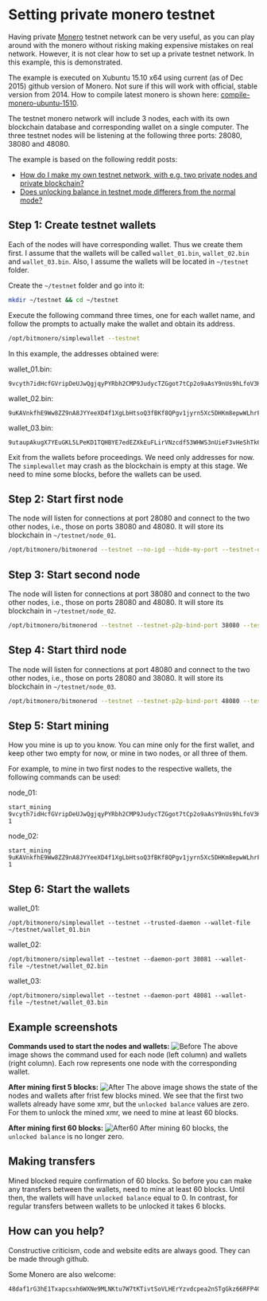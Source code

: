 # Setting private monero testnet

Having private [Monero](https://getmonero.org/) testnet network can be very useful, as you can play around
with the monero without risking making expensive mistakes on real network. However,
it is not clear how to set up a private testnet network. In this example, this
is demonstrated.

The example is executed on Xubuntu 15.10 x64 using current (as of Dec 2015)
github version of Monero. Not sure if this will work with official, stable version
from 2014.  How to compile latest monero is shown here:
[compile-monero-ubuntu-1510](http://moneroexamples.github.io/compile-monero-ubuntu-1510/).


The testnet monero network will include 3 nodes, each with its own blockchain database
and corresponding wallet on a single computer. The three testnet nodes will be listening
at the following three ports: 28080, 38080 and 48080.


The example is based on the following reddit posts:
 - [How do I make my own testnet network, with e.g. two private nodes and private blockchain?](https://www.reddit.com/r/Monero/comments/3x5qwo/how_do_i_make_my_own_testnet_network_with_eg_two/)
 - [Does unlocking balance in testnet mode differers from the normal mode?](https://www.reddit.com/r/Monero/comments/3xj9vp/does_unlocking_balance_in_testnet_mode_differers/)

## Step 1: Create testnet wallets

Each of the nodes will have corresponding wallet. Thus we create them first. I assume that the wallets will be called `wallet_01.bin`,
`wallet_02.bin` and `wallet_03.bin`. Also, I assume the wallets will be located in `~/testnet` folder.

Create the `~/testnet` folder and go into it:

```bash
mkdir ~/testnet && cd ~/testnet
```

Execute the following command three times, one for each wallet name, and follow the prompts to actually make the wallet and obtain its address.
```bash
/opt/bitmonero/simplewallet --testnet
```

In this example, the addresses obtained were:


wallet_01.bin:
```
9vcyth7idHcfGVripDeUJwQgjqyPYRbh2CMP9JudycTZGgot7tCp2o9aAsY9nUs9hLfoV3KQv59tE1hpZSpgTJXD9zVMHso
```

wallet_02.bin:
```
9uKAVnkfhE9Ww8ZZ9nA8JYYeeXD4f1XgLbHtsoQ3fBKf8QPgv1jyrn5Xc5DHKm8epwWLhrFJnH2w712N9Tk8yRxpGqJgN4C
```

wallet_03.bin:
```
9utaupAkugX7YEuGKL5LPeKD1TQHBYE7edEZXkEuFLirVNzcdf53WHWS3nUieF3vHeShTk6SqU5eSCce5W56mdcZHW67Cs3
```

Exit from the wallets before proceedings. We need only addresses for now.
The `simplewallet` may crash as the blockchain is empty at this stage.
We need to mine some blocks, before the wallets can be used.

## Step 2: Start first node

The node will listen for connections at port 28080 and connect to the two other nodes, i.e., those on ports 38080 and 48080. It will store its blockchain in `~/testnet/node_01`.

```bash
/opt/bitmonero/bitmonerod --testnet --no-igd --hide-my-port --testnet-data-dir ~/testnet/node_01 --p2p-bind-ip 127.0.0.1 --log-level 1 --add-exclusive-node 127.0.0.1:38080 --add-exclusive-node 127.0.0.1:48080
```

## Step 3: Start second node

The node will listen for connections at port 38080 and connect to the two other nodes, i.e., those on ports 28080 and 48080. It will store its blockchain in `~/testnet/node_02`.


```bash
/opt/bitmonero/bitmonerod --testnet --testnet-p2p-bind-port 38080 --testnet-rpc-bind-port 38081 --no-igd --hide-my-port  --log-level 1 --testnet-data-dir ~/testnet/node_02 --p2p-bind-ip 127.0.0.1 --add-exclusive-node 127.0.0.1:28080 --add-exclusive-node 127.0.0.1:48080
```
## Step 4: Start third node

The node will listen for connections at port 48080 and connect to the two other nodes, i.e., those on ports 28080 and 38080. It will store its blockchain in `~/testnet/node_03`.


```bash
/opt/bitmonero/bitmonerod --testnet --testnet-p2p-bind-port 48080 --testnet-rpc-bind-port 48081 --no-igd --hide-my-port  --log-level 1 --testnet-data-dir ~/testnet/node_03 --p2p-bind-ip 127.0.0.1 --add-exclusive-node 127.0.0.1:28080 --add-exclusive-node 127.0.0.1:38080
```

## Step 5: Start mining

How you mine is up to you know. You can mine only for the first wallet, and keep other two empty for now,
or mine in two nodes, or all three of them.

For example, to mine in two first nodes to the respective wallets, the following commands can be used:


node_01:
```
start_mining  9vcyth7idHcfGVripDeUJwQgjqyPYRbh2CMP9JudycTZGgot7tCp2o9aAsY9nUs9hLfoV3KQv59tE1hpZSpgTJXD9zVMHso 1
```

node_02:
```
start_mining  9uKAVnkfhE9Ww8ZZ9nA8JYYeeXD4f1XgLbHtsoQ3fBKf8QPgv1jyrn5Xc5DHKm8epwWLhrFJnH2w712N9Tk8yRxpGqJgN4C 1
```

## Step 6: Start the wallets

wallet_01:
```
/opt/bitmonero/simplewallet --testnet --trusted-daemon --wallet-file ~/testnet/wallet_01.bin
```

wallet_02:
```
/opt/bitmonero/simplewallet --testnet --daemon-port 38081 --wallet-file ~/testnet/wallet_02.bin
```

wallet_03:
```
/opt/bitmonero/simplewallet --testnet --daemon-port 48081 --wallet-file ~/testnet/wallet_03.bin
```

## Example screenshots

**Commands used to start the nodes and wallets:**
![Before](https://raw.githubusercontent.com/moneroexamples/private-testnet/master/img/testnet_setup.jpg)
The above image shows the command used for each node (left column) and wallets (right column).
Each row represents one node with the corresponding wallet.



**After mining first 5 blocks:**
![After](https://raw.githubusercontent.com/moneroexamples/private-testnet/master/img/testnet_run.jpg)
The above image shows the state of the nodes and wallets after frist few blocks mined. We see
that the first two wallets already have some xmr, but the `unlocked balance` values are zero. For them
to unlock the mined xmr, we need to mine at least 60 blocks.


**After mining first 60 blocks:**
![After60](https://raw.githubusercontent.com/moneroexamples/private-testnet/master/img/testnet_run_60.jpg)
After mining 60 blocks, the `unlocked balance` is no longer zero.



## Making transfers

Mined blocked require confirmation of 60 blocks. So before you can make any transfers between the wallets, need to mine at least 60 blocks. Until then, the wallets will have `unlocked balance` equal to 0. In contrast, for regular transfers between
wallets to be unlocked it takes 6 blocks.


## How can you help?

Constructive criticism, code and website edits are always good. They can be made through github.

Some Monero are also welcome:
```
48daf1rG3hE1Txapcsxh6WXNe9MLNKtu7W7tKTivtSoVLHErYzvdcpea2nSTgGkz66RFP4GKVAsTV14v6G3oddBTHfxP6tU
```    
